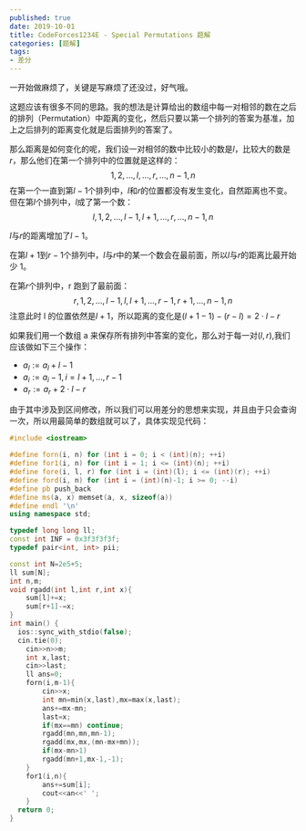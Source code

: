 ```yaml
---
published: true
date: 2019-10-01
title: CodeForces1234E - Special Permutations 题解
categories: [题解]
tags: 
- 差分
---
```


一开始做麻烦了，关键是写麻烦了还没过，好气哦。



这题应该有很多不同的思路。我的想法是计算给出的数组中每一对相邻的数在之后的排列（Permutation）中距离的变化，然后只要以第一个排列的答案为基准，加上之后排列的距离变化就是后面排列的答案了。

那么距离是如何变化的呢，我们设一对相邻的数中比较小的数是$l$，比较大的数是 $r$，那么他们在第一个排列中的位置就是这样的：
$$1,2,\ldots,l,\dots,r,\ldots,n-1,n$$
在第一个一直到第$l-1$个排列中，$l$和$r$的位置都没有发生变化，自然距离也不变。但在第$l$个排列中，$l$成了第一个数：
$$l,1,2,\ldots,l-1,l+1,\dots,r,\ldots,n-1,n$$

$l$与$r$的距离增加了$l-1$。

在第$l+1$到$r-1$个排列中，$l$与$r$中的某一个数会在最前面，所以$l$与$r$的距离比最开始少 1。

在第$r$个排列中，r 跑到了最前面：
$$r,1,2,\ldots,l-1,l,l+1,\dots,r-1,r+1,\ldots,n-1,n$$
注意此时 l 的位置依然是$l+1$，所以距离的变化是$(l+1-1)-(r-l)=2\cdot l-r$

如果我们用一个数组 a 来保存所有排列中答案的变化，那么对于每一对$(l,r)$,我们应该做如下三个操作：
* $a_l := a_l+l-1$
* $a_i:= a_i-1,i=l+1,\ldots,r-1$
* $a_r:= a_r +2\cdot l-r$

由于其中涉及到区间修改，所以我们可以用差分的思想来实现，并且由于只会查询一次，所以用最简单的数组就可以了，具体实现见代码：

```cpp
#include <iostream>

#define forn(i, n) for (int i = 0; i < (int)(n); ++i)
#define for1(i, n) for (int i = 1; i <= (int)(n); ++i)
#define fore(i, l, r) for (int i = (int)(l); i <= (int)(r); ++i)
#define ford(i, n) for (int i = (int)(n)-1; i >= 0; --i)
#define pb push_back
#define ms(a, x) memset(a, x, sizeof(a))
#define endl '\n'
using namespace std;

typedef long long ll;
const int INF = 0x3f3f3f3f;
typedef pair<int, int> pii;

const int N=2e5+5;
ll sum[N];
int n,m;
void rgadd(int l,int r,int x){
    sum[l]+=x;
    sum[r+1]-=x;
}
int main() {
  ios::sync_with_stdio(false);
  cin.tie(0);
    cin>>n>>m;
    int x,last;
    cin>>last;
    ll ans=0;
    forn(i,m-1){
        cin>>x;
        int mn=min(x,last),mx=max(x,last);
        ans+=mx-mn;
        last=x;
        if(mx==mn) continue;
        rgadd(mn,mn,mn-1);
        rgadd(mx,mx,(mn-mx+mn));
        if(mx-mn>1)
        rgadd(mn+1,mx-1,-1);
    }
    for1(i,n){
        ans+=sum[i];
        cout<<an<<' ';
    }
  return 0;
}
```
